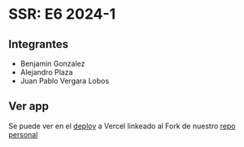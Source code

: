 # SSR: E6 2024-1

## Integrantes
- Benjamin Gonzalez
- Alejandro Plaza
- Juan Pablo Vergara Lobos

## Ver app

Se puede ver en el [deploy](https://ssr-group-03-nd3u.vercel.app/) a Vercel linkeado al Fork de nuestro [repo personal](https://github.com/Benyo27/ssr-group-03)


